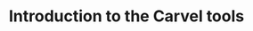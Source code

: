 ---
title: Introduction to the Carvel tools
description: An introduction to many of the tools in the Carvel tool set and how they can be composed together to help in Kubernetes application deployment.
summary:  An introduction to many of the tools in the Carvel tool set and how they can be composed together to help in Kubernetes application deployment.
lab: lab-carvel
length: 15
featured: true
featuredweight: 1
logo: "images/workshops/logo-carvel-2.png"
tags:
  - Microservices
  - Kubernetes
  - Carvel
weight: 4
aliases:
  - /workshops/lab-getting-started-with-carvel
archive: true
---